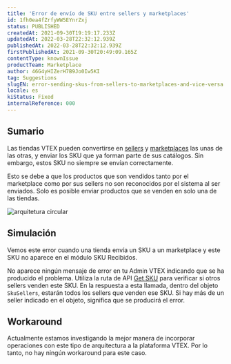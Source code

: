```yaml
---
title: 'Error de envío de SKU entre sellers y marketplaces'
id: 1fh0ea4fZrfyWW5EYnrZxj
status: PUBLISHED
createdAt: 2021-09-30T19:19:17.233Z
updatedAt: 2022-03-28T22:32:12.939Z
publishedAt: 2022-03-28T22:32:12.939Z
firstPublishedAt: 2021-09-30T20:49:09.165Z
contentType: knownIssue
productTeam: Marketplace
author: 46G4yHIZerH7B9Jo0Iw5KI
tag: Suggestions
slugEN: error-sending-skus-from-sellers-to-marketplaces-and-vice-versa
locale: es
kiStatus: Fixed
internalReference: 000
---
```


## Sumario

Las tiendas VTEX pueden convertirse en [sellers](https://help.vtex.com/es/tutorial/estrategias-de-marketplace-na-vtex--tutorials_402?&utm_source=autocomplete#como-seller-vtex) y [marketplaces](https://help.vtex.com/es/tutorial/estrategias-de-marketplace-na-vtex--tutorials_402?&utm_source=autocomplete#ser-un-marketplace-vtex) las unas de las otras, y enviar los SKU que ya forman parte de sus catálogos. Sin embargo, estos SKU no siempre se envían correctamente. 

Esto se debe a que los productos que son vendidos tanto por el marketplace como por sus sellers no son reconocidos por el sistema al ser enviados. Solo es posible enviar productos que se venden en solo una de las tiendas.

![arquitetura circular](//images.ctfassets.net/alneenqid6w5/56mCQjosVr8YmmMpcv67gj/8fde1676b4fb9b405e56b4e52689f982/arquitetura_circular.JPG)

## Simulación

Vemos este error cuando una tienda envía un SKU a un marketplace y este SKU no aparece en el módulo SKU Recibidos. 

No aparece ningún mensaje de error en tu Admin VTEX indicando que se ha producido el problema.  Utiliza la ruta de API [Get SKU](https://developers.vtex.com/vtex-rest-api/reference/catalog-api-sku#catalog-api-get-sku) para verificar si otros sellers venden este SKU. En la respuesta a esta llamada, dentro del objeto `SkuSellers`, estarán todos los sellers que venden ese SKU. Si hay más de un seller indicado en el objeto, significa que se producirá el error.

## Workaround

Actualmente estamos investigando la mejor manera de incorporar operaciones con este tipo de arquitectura a la plataforma VTEX. Por lo tanto, no hay ningún workaround para este caso. 

